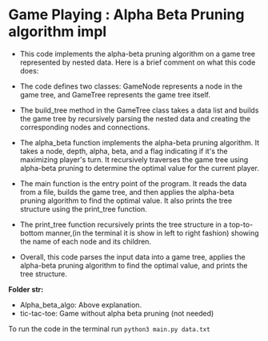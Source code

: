 
# Game Playing : Alpha Beta Pruning algorithm impl 

- This code implements the alpha-beta pruning algorithm on a game tree represented by nested data. Here is a brief comment on what this code does:

- The code defines two classes: GameNode represents a node in the game tree, and GameTree represents the game tree itself.

- The build_tree method in the GameTree class takes a data list and builds the game tree by recursively parsing the nested data and creating the corresponding nodes and connections.

- The alpha_beta function implements the alpha-beta pruning algorithm. It takes a node, depth, alpha, beta, and a flag indicating if it's the maximizing player's turn. It recursively traverses the game tree using alpha-beta pruning to determine the optimal value for the current player.

- The main function is the entry point of the program. It reads the data from a file, builds the game tree, and then applies the alpha-beta pruning algorithm to find the optimal value. It also prints the tree structure using the print_tree function.

- The print_tree function recursively prints the tree structure in a top-to-bottom manner,(in the terminal it is show in left to right fashion) showing the name of each node and its children.

- Overall, this code parses the input data into a game tree, applies the alpha-beta pruning algorithm to find the optimal value, and prints the tree structure.

**Folder str:**
- Alpha_beta_algo: Above explanation.
- tic-tac-toe: Game without alpha beta pruning (not needed)

To run the code in the terminal run ``` python3 main.py data.txt ``` 
